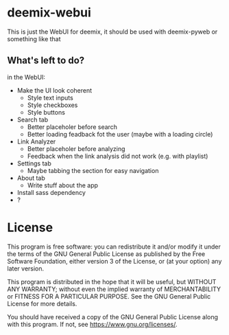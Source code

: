 # deemix-webui
This is just the WebUI for deemix, it should be used with deemix-pyweb or something like that

## What's left to do?
in the WebUI:
- Make the UI look coherent
  - Style text inputs
  - Style checkboxes
  - Style buttons
- Search tab
	- Better placeholer before search
	- Better loading feadback fot the user (maybe with a loading circle)
- Link Analyzer
	- Better placeholer before analyzing
	- Feedback when the link analysis did not work (e.g. with playlist)
- Settings tab
	- Maybe tabbing the section for easy navigation
- About tab
	- Write stuff about the app
- Install sass dependency
- ?

# License
This program is free software: you can redistribute it and/or modify
it under the terms of the GNU General Public License as published by
the Free Software Foundation, either version 3 of the License, or
(at your option) any later version.

This program is distributed in the hope that it will be useful,
but WITHOUT ANY WARRANTY; without even the implied warranty of
MERCHANTABILITY or FITNESS FOR A PARTICULAR PURPOSE.  See the
GNU General Public License for more details.

You should have received a copy of the GNU General Public License
along with this program.  If not, see <https://www.gnu.org/licenses/>.

